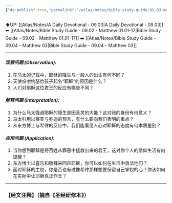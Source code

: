 ```yaml
---
{"dg-publish":true,"permalink":"/atlas/notes/bible-study-guide-09-03-matthew-01-18-02-12/"}
---
```


⬆️UP: [[Atlas/Notes/A Daily Devotional - 09.03\|A Daily Devotional - 09.03]]
⬅️ [[Atlas/Notes/Bible Study Guide - 09.02 - Matthew 01.01-17\|Bible Study Guide - 09.02 - Matthew 01.01-17]]
➡️ [[Atlas/Notes/Bible Study Guide - 09.04 - Matthew 03\|Bible Study Guide - 09.04 - Matthew 03]] 

---

#### *观察问题 (Observation):*

1. 在马太的记载中，耶稣的降生与一般人的出生有何不同？
2. 天使吩咐约瑟给孩子起名“耶稣”的原因是什么？
3. 人们对耶稣这位君王的反应有哪些不同？

#### *解释问题 (Interpretation):*

1. 为什么马太强调耶稣的降生是因圣灵的大能？这对祂的身份有何意义？
2. 马太引用以赛亚与弥迦的预言，有什么要向我们表明的重点？
3. 从东方博士与希律的反应中，我们能看见人心对耶稣的态度有何本质差别？

#### *应用问题 (Application):*

1. 当你想到耶稣是将百姓从罪恶中拯救出来的君王，这对你个人的信仰生活有何提醒？
2. 东方博士以喜乐和敬拜来回应耶稣，你可以如何在生活中效法他们？
3. 面对耶稣的主权，你是否也有过像希律那样想要保留自己掌权的心？你该如何在实际中让耶稣真正作王？

---
### 【经文注释】（摘自《圣经研修本》）

